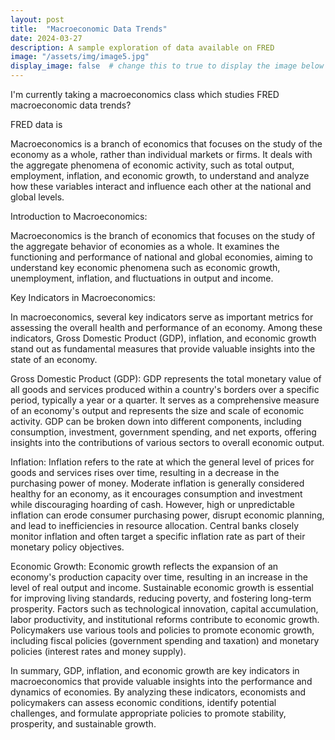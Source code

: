 ```yaml
---
layout: post
title:  "Macroeconomic Data Trends"
date: 2024-03-27
description: A sample exploration of data available on FRED   
image: "/assets/img/image5.jpg"
display_image: false  # change this to true to display the image below the banner 
---
```


I'm currently taking a macroeconomics class which studies 
FRED macroeconomic data trends?

FRED data is 



Macroeconomics is a branch of economics that focuses on the study of the economy as a whole, rather than individual markets or firms. It deals with the aggregate phenomena of economic activity, such as total output, employment, inflation, and economic growth, to understand and analyze how these variables interact and influence each other at the national and global levels.



Introduction to Macroeconomics:

Macroeconomics is the branch of economics that focuses on the study of the aggregate behavior of economies as a whole. It examines the functioning and performance of national and global economies, aiming to understand key economic phenomena such as economic growth, unemployment, inflation, and fluctuations in output and income.

Key Indicators in Macroeconomics:

In macroeconomics, several key indicators serve as important metrics for assessing the overall health and performance of an economy. Among these indicators, Gross Domestic Product (GDP), inflation, and economic growth stand out as fundamental measures that provide valuable insights into the state of an economy.

Gross Domestic Product (GDP):
GDP represents the total monetary value of all goods and services produced within a country's borders over a specific period, typically a year or a quarter. It serves as a comprehensive measure of an economy's output and represents the size and scale of economic activity. GDP can be broken down into different components, including consumption, investment, government spending, and net exports, offering insights into the contributions of various sectors to overall economic output.

Inflation:
Inflation refers to the rate at which the general level of prices for goods and services rises over time, resulting in a decrease in the purchasing power of money. Moderate inflation is generally considered healthy for an economy, as it encourages consumption and investment while discouraging hoarding of cash. However, high or unpredictable inflation can erode consumer purchasing power, disrupt economic planning, and lead to inefficiencies in resource allocation. Central banks closely monitor inflation and often target a specific inflation rate as part of their monetary policy objectives.

Economic Growth:
Economic growth reflects the expansion of an economy's production capacity over time, resulting in an increase in the level of real output and income. Sustainable economic growth is essential for improving living standards, reducing poverty, and fostering long-term prosperity. Factors such as technological innovation, capital accumulation, labor productivity, and institutional reforms contribute to economic growth. Policymakers use various tools and policies to promote economic growth, including fiscal policies (government spending and taxation) and monetary policies (interest rates and money supply).

In summary, GDP, inflation, and economic growth are key indicators in macroeconomics that provide valuable insights into the performance and dynamics of economies. By analyzing these indicators, economists and policymakers can assess economic conditions, identify potential challenges, and formulate appropriate policies to promote stability, prosperity, and sustainable growth.
